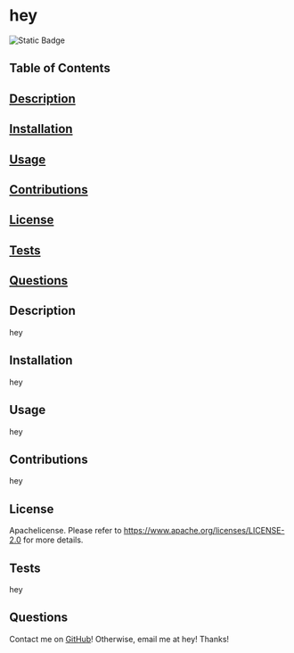 # hey
![Static Badge](https://img.shields.io/badge/license-Apache-pink)

## Table of Contents
## [Description](#Description)
## [Installation](#Installation)
## [Usage](#Usage)
## [Contributions](#Contributions)
## [License](#License)
## [Tests](#Tests)
## [Questions](#Questions)

## Description
hey

## Installation
hey

## Usage
hey

## Contributions
hey

## License
Apachelicense.
Please refer to https://www.apache.org/licenses/LICENSE-2.0 for more details.

## Tests
hey

## Questions
Contact me on [GitHub](https://github.com/hey)!
Otherwise, email me at hey! Thanks!
